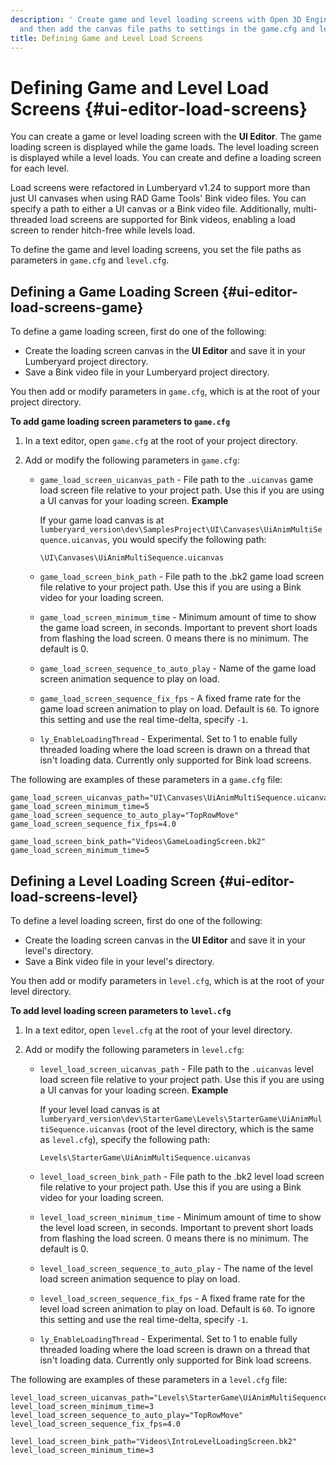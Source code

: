```yaml
---
description: ' Create game and level loading screens with Open 3D Engine''s UI Editor,
  and then add the canvas file paths to settings in the game.cfg and level.cfg files. '
title: Defining Game and Level Load Screens
---
```

# Defining Game and Level Load Screens {#ui-editor-load-screens}

You can create a game or level loading screen with the **UI Editor**\. The game loading screen is displayed while the game loads\. The level loading screen is displayed while a level loads\. You can create and define a loading screen for each level\.

Load screens were refactored in Lumberyard v1\.24 to support more than just UI canvases when using RAD Game Tools' Bink video files\. You can specify a path to either a UI canvas or a Bink video file\. Additionally, multi\-threaded load screens are supported for Bink videos, enabling a load screen to render hitch\-free while levels load\.

To define the game and level loading screens, you set the file paths as parameters in `game.cfg` and `level.cfg`\.

## Defining a Game Loading Screen {#ui-editor-load-screens-game}

To define a game loading screen, first do one of the following:
+ Create the loading screen canvas in the **UI Editor** and save it in your Lumberyard project directory\.
+ Save a Bink video file in your Lumberyard project directory\.

You then add or modify parameters in `game.cfg`, which is at the root of your project directory\.

**To add game loading screen parameters to `game.cfg`**

1. In a text editor, open `game.cfg` at the root of your project directory\.

1. Add or modify the following parameters in `game.cfg`:
   + `game_load_screen_uicanvas_path` - File path to the `.uicanvas` game load screen file relative to your project path\. Use this if you are using a UI canvas for your loading screen\.
**Example**

     If your game load canvas is at `lumberyard_version\dev\SamplesProject\UI\Canvases\UiAnimMultiSequence.uicanvas`, you would specify the following path:

     `\UI\Canvases\UiAnimMultiSequence.uicanvas`
   + `game_load_screen_bink_path` - File path to the \.bk2 game load screen file relative to your project path\. Use this if you are using a Bink video for your loading screen\.
   + `game_load_screen_minimum_time` - Minimum amount of time to show the game load screen, in seconds\. Important to prevent short loads from flashing the load screen\. 0 means there is no minimum\. The default is 0\.
   + `game_load_screen_sequence_to_auto_play` - Name of the game load screen animation sequence to play on load\.
   + `game_load_screen_sequence_fix_fps` - A fixed frame rate for the game load screen animation to play on load\. Default is `60`\. To ignore this setting and use the real time\-delta, specify `-1`\.
   + `ly_EnableLoadingThread` - Experimental\. Set to 1 to enable fully threaded loading where the load screen is drawn on a thread that isn't loading data\. Currently only supported for Bink load screens\.

The following are examples of these parameters in a `game.cfg` file:

```
game_load_screen_uicanvas_path="UI\Canvases\UiAnimMultiSequence.uicanvas"
game_load_screen_minimum_time=5
game_load_screen_sequence_to_auto_play="TopRowMove"
game_load_screen_sequence_fix_fps=4.0
```

```
game_load_screen_bink_path="Videos\GameLoadingScreen.bk2"
game_load_screen_minimum_time=5
```

## Defining a Level Loading Screen {#ui-editor-load-screens-level}

To define a level loading screen, first do one of the following:
+ Create the loading screen canvas in the **UI Editor** and save it in your level's directory\.
+ Save a Bink video file in your level's directory\.

You then add or modify parameters in `level.cfg`, which is at the root of your level directory\.

**To add level loading screen parameters to `level.cfg`**

1. In a text editor, open `level.cfg` at the root of your level directory\.

1. Add or modify the following parameters in `level.cfg`:
   + `level_load_screen_uicanvas_path` - File path to the `.uicanvas` level load screen file relative to your project path\. Use this if you are using a UI canvas for your loading screen\.
**Example**

     If your level load canvas is at `lumberyard_version\dev\StarterGame\Levels\StarterGame\UiAnimMultiSequence.uicanvas` \(root of the level directory, which is the same as `level.cfg`\), specify the following path:

     `Levels\StarterGame\UiAnimMultiSequence.uicanvas`
   + `level_load_screen_bink_path` - File path to the \.bk2 level load screen file relative to your project path\. Use this if you are using a Bink video for your loading screen\.
   + `level_load_screen_minimum_time` - Minimum amount of time to show the level load screen, in seconds\. Important to prevent short loads from flashing the load screen\. 0 means there is no minimum\. The default is 0\.
   + `level_load_screen_sequence_to_auto_play` - The name of the level load screen animation sequence to play on load\.
   + `level_load_screen_sequence_fix_fps` - A fixed frame rate for the level load screen animation to play on load\. Default is `60`\. To ignore this setting and use the real time\-delta, specify `-1`\.
   + `ly_EnableLoadingThread` - Experimental\. Set to 1 to enable fully threaded loading where the load screen is drawn on a thread that isn't loading data\. Currently only supported for Bink load screens\.

The following are examples of these parameters in a `level.cfg` file:

```
level_load_screen_uicanvas_path="Levels\StarterGame\UiAnimMultiSequence.uicanvas"
level_load_screen_minimum_time=3
level_load_screen_sequence_to_auto_play="TopRowMove"
level_load_screen_sequence_fix_fps=4.0
```

```
level_load_screen_bink_path="Videos\IntroLevelLoadingScreen.bk2"
level_load_screen_minimum_time=3
```